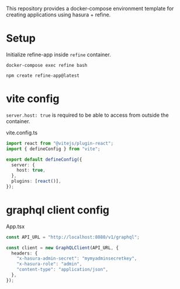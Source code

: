 This repository provides a docker-compose environment template for creating applications using hasura + refine.

# Setup

Initialize refine-app inside `refine` container.

```
docker-compose exec refine bash
```

```
npm create refine-app@latest
```

# vite config

`server.host: true` is required to be able to access from outside the container.

vite.config.ts

```typescript
import react from "@vitejs/plugin-react";
import { defineConfig } from "vite";

export default defineConfig({
  server: {
    host: true,
  },
  plugins: [react()],
});
```

# graphql client config

App.tsx

```typescript
const API_URL = "http://localhost:8080/v1/graphql";

const client = new GraphQLClient(API_URL, {
  headers: {
    "x-hasura-admin-secret": "mymyadminsecretkey",
    "x-hasura-role": "admin",
    "content-type": "application/json",
  },
});
```

